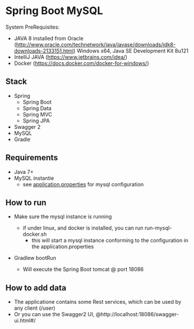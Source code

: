 # Spring Boot MySQL

System PreRequisites:
- JAVA 8 installed from Oracle (http://www.oracle.com/technetwork/java/javase/downloads/jdk8-downloads-2133151.html) Windows x64, Java SE Development Kit 8u121
- IntelliJ JAVA (https://www.jetbrains.com/idea/)
- Docker (https://docs.docker.com/docker-for-windows/)

## Stack
* Spring
  * Spring Boot 
  * Spring Data
  * Spring MVC
  * Spring JPA
* Swagger 2
* MySQL
* Gradle

## Requirements
* Java 7+
* MySQL instantie
  * see [application.properties](src/main/resources/application.properties) for mysql configuration
  
## How to run
* Make sure the mysql instance is running
  * if under linux, and docker is installed, you can run run-mysql-docker.sh
    * this will start a mysql instance conforming to the configuration in the application.properties 
    
* Gradlew bootRun
  * Will execute the Spring Boot tomcat @ port 18086

## How to add data
* The applicatione contains some Rest services, which can be used by any client (/user)
* Or you can use the Swagger2 UI, @http://localhost:18086/swagger-ui.html#/
